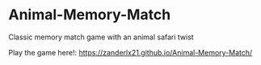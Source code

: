 # Animal-Memory-Match
Classic memory match game with an animal safari twist

Play the game here!: https://zanderlx21.github.io/Animal-Memory-Match/
